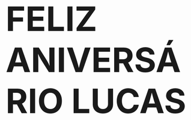 <html>
<style>
    h1{
        font-size:90px
    }
</style>
<body>
<h1 class="texto">FELIZ ANIVERSÁRIO LUCAS</h1>
</body>
        </html>